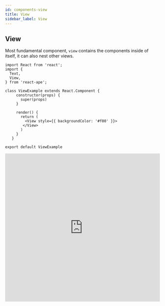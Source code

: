 ```yaml
---
id: components-view
title: View
sidebar_label: View
---
```


## View

Most fundamental component, `view` contains the components inside of itself, it can also nest other views.

```JS
import React from 'react';
import {
  Text,
  View,
} from 'react-ape';

class ViewExample extends React.Component {
     constructor(props) {
       super(props)
     }

     render() {
       return (
         <View style={{ backgroundColor: '#f00' }}>
        </View>
       )
     }
   }

export default ViewExample
```
<iframe src="https://embed.plnkr.co/plunk/u9RQ0qjTyrI21SEM?show=preview" frameborder="0" width="100%" height="480px"></iframe>